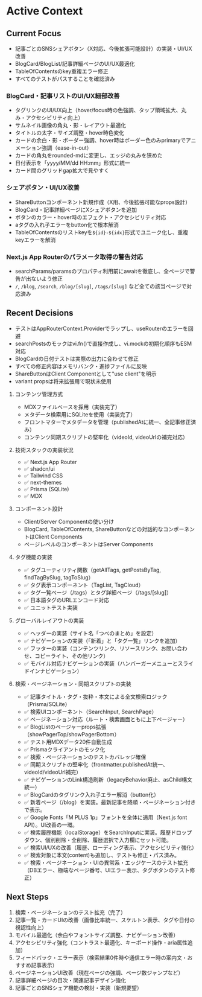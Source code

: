 # Active Context

## Current Focus

- 記事ごとのSNSシェアボタン（X対応、今後拡張可能設計）の実装・UI/UX改善
- BlogCard/BlogList/記事詳細ページのUI/UX最適化
- TableOfContentsのkey重複エラー修正
- すべてのテストがパスすることを確認済み

### BlogCard・記事リストのUI/UX細部改善

- タグリンクのUI/UX向上（hover/focus時の色強調、タップ領域拡大、丸み・アクセシビリティ向上）
- サムネイル画像の角丸・影・レイアウト最適化
- タイトルの太字・サイズ調整・hover時色変化
- カードの余白・影・ボーダー強調、hover時はボーダー色のみprimaryでアニメーション強調（ease-in-out）
- カードの角丸をrounded-mdに変更し、エッジの丸みを狭めた
- 日付表示を「yyyy/MM/dd HH:mm」形式に統一
- カード間のグリッドgap拡大で見やすく

### シェアボタン・UI/UX改善

- ShareButtonコンポーネント新規作成（X用、今後拡張可能なprops設計）
- BlogCard・記事詳細ページにXシェアボタンを追加
- ボタンのカラー・hover時のエフェクト・アクセシビリティ対応
- aタグの入れ子エラーをbutton化で根本解消
- TableOfContentsのリストkeyを`${id}-${idx}`形式でユニーク化し、重複keyエラーを解消

### Next.js App Routerのパラメータ取得の警告対応

- searchParams/paramsのプロパティ利用前にawaitを徹底し、全ページで警告が出ないよう修正
- `/`, `/blog`, `/search`, `/blog/[slug]`, `/tags/[slug]` など全ての該当ページで対応済み

## Recent Decisions

- テストはAppRouterContext.Providerでラップし、useRouterのエラーを回避
- searchPostsのモックはvi.fn()で直接作成し、vi.mockの初期化順序もESM対応
- BlogCardの日付テストは実際の出力に合わせて修正
- すべての修正内容はメモリバンク・進捗ファイルに反映
- ShareButtonはClient Componentとして"use client"を明示
- variant propsは将来拡張用で現状未使用

1. コンテンツ管理方式
   - MDXファイルベースを採用（実装完了）
   - メタデータ検索用にSQLiteを使用（実装完了）
   - フロントマターでメタデータを管理（publishedAtに統一、全記事修正済み）
   - コンテンツ同期スクリプトの堅牢化（videoId, videoUrlの補完対応）

2. 技術スタックの実装状況
   - ✅ Next.js App Router
   - ✅ shadcn/ui
   - ✅ Tailwind CSS
   - ✅ next-themes
   - ✅ Prisma (SQLite)
   - ✅ MDX

3. コンポーネント設計
   - Client/Server Componentの使い分け
   - BlogCard, TableOfContents, ShareButtonなどの対話的なコンポーネントはClient Components
   - ページレベルのコンポーネントはServer Components

4. タグ機能の実装
   - ✅ タグユーティリティ関数（getAllTags, getPostsByTag, findTagBySlug, tagToSlug）
   - ✅ タグ表示コンポーネント（TagList, TagCloud）
   - ✅ タグ一覧ページ（/tags）とタグ詳細ページ（/tags/[slug]）
   - ✅ 日本語タグのURLエンコード対応
   - ✅ ユニットテスト実装

5. グローバルレイアウトの実装
   - ✅ ヘッダーの実装（サイト名「つべのまとめ」を設定）
   - ✅ ナビゲーションの実装（「新着」と「タグ一覧」リンクを追加）
   - ✅ フッターの実装（コンテンツリンク、リソースリンク、お問い合わせ、コピーライト、その他リンク）
   - ✅ モバイル対応ナビゲーションの実装（ハンバーガーメニューとスライドインナビゲーション）

6. 検索・ページネーション・同期スクリプトの実装
   - ✅ 記事タイトル・タグ・抜粋・本文による全文検索ロジック（Prisma/SQLite）
   - ✅ 検索UIコンポーネント（SearchInput, SearchPage）
   - ✅ ページネーション対応（ルート・検索画面ともに上下ページャー）
   - ✅ BlogListのページャーprops拡張（showPagerTop/showPagerBottom）
   - ✅ テスト用MDXデータ20件自動生成
   - ✅ Prismaクライアントのモック化
   - ✅ 検索・ページネーションのテストカバレッジ確保
   - ✅ 同期スクリプトの堅牢化（frontmatter.publishedAt統一、videoId/videoUrl補完）
   - ✅ ナビゲーションのLink構造刷新（legacyBehavior廃止、asChild構文統一）
   - ✅ BlogCardのタグリンク入れ子エラー解消（button化）
   - ✅ 新着ページ（/blog）を実装。最新記事を降順・ページネーション付きで表示。
   - ✅ Google Fonts「M PLUS 1p」フォントを全体に適用（Next.js font API）。UI改善の一環。
   - ✅ 検索履歴機能（localStorage）をSearchInputに実装。履歴ドロップダウン、個別削除・全削除、履歴選択で入力欄にセット可能。
   - ✅ 検索UI/UXの改善（履歴、ローディング表示、アクセシビリティ強化）
   - ✅ 検索対象に本文(content)も追加し、テストも修正・パス済み。
   - ✅ 検索・ページネーション・UIの異常系・エッジケースのテスト拡充（DBエラー、極端なページ番号、UIエラー表示、タグボタンのテスト修正）

## Next Steps

1. 検索・ページネーションのテスト拡充（完了）
2. 記事一覧・カードUIの改善（画像比率統一、スケルトン表示、タグや日付の視認性向上）
3. モバイル最適化（余白やフォントサイズ調整、ナビゲーション改善）
4. アクセシビリティ強化（コントラスト最適化、キーボード操作・aria属性追加）
5. フィードバック・エラー表示（検索結果0件時や通信エラー時の案内文・おすすめ記事表示）
6. ページネーションUI改善（現在ページの強調、ページ数ジャンプなど）
7. 記事詳細ページの目次・関連記事デザイン強化
8. 記事ごとのSNSシェア機能の検討・実装（新規要望）
